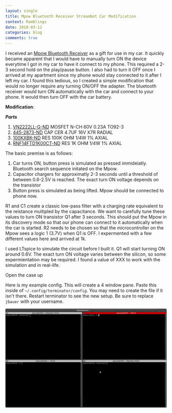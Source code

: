 ```yaml
---
layout: single
title: Mpow Bluetooth Receiver Streambot Car Modification
context: Ramblings
date: 2018-03-12 
categories: blog
comments: true
---
```


I received an [Mpow Bluetooth Receiver](https://www.amazon.com/Mpow-Bluetooth-Receiver-Streambot-Hands-Free/dp/B00MJMV0GU) as a gift for use in my car. It quickly became apparent that I would have to manually turn ON the device everytime I got in my car to have it connect to my phone. This required a 2-3 second hold on the play/pause button. I also had to turn it OFF once I arrived at my apartment since my phone would stay connected to it after I left my car. I found this tedious, so I created a simple modification that would no longer require any turning ON/OFF the adapter. The bluetooth receiver would turn ON automatically with the car and connect to your phone. It would then turn OFF with the car battery. 

**Modification**:

***Parts***

1. [VN2222LL-G-ND](https://www.digikey.com/product-detail/en/microchip-technology/VN2222LL-G/VN2222LL-G-ND/4902401) MOSFET N-CH 60V 0.23A TO92-3
2. [445-2873-ND](https://www.digikey.com/product-detail/en/tdk-corporation/FK26X7R1C475K/445-2873-ND/1008899) CAP CER 4.7UF 16V X7R RADIAL
3. [100KXBK-ND](https://www.digikey.com/product-detail/en/yageo/MFR-25FBF52-100K/100KXBK-ND/13473) RES 100K OHM 1/4W 1% AXIAL
4. [RNF14FTD1K00CT-ND](https://www.digikey.com/product-detail/en/stackpole-electronics-inc/RNF14FTD1K00/RNF14FTD1K00CT-ND/1975018) RES 1K OHM 1/4W 1% AXIAL

The basic premise is as follows:

1. Car turns ON, button press is simulated as pressed immideiatly. Bluetooth search sequence initated on the Mpow.
2. Capacitor chargers for approximatly 2-3 seconds until a threshold of between 0.6-2.5V is reached. The exact turn ON voltage depends on the transistor
3. Button press is simulated as being lifted. Mpow should be connected to phone now. 


R1 and C1 create a classic low-pass filter with a charging rate equivalent to the reistance multipled by the capacitance. We want to carefully tune these values to turn ON transistor Q1 after 3 seconds. This should put the Mpow in its discovery mode so that our phone can connect to it automatically when the car is started. R2 needs to be chosen so that the microcontroller on the Mpow sees a logic 1 (3.7V) when Q1 is OFF. I expermented with a few different values here and arrived at 1k. 

I used LTspice to simulate the circuit before I built it. Q1 will start turning ON around 0.6V. The exact turn ON voltage varies between the silicon, so some expermientation may be required. I found a value of XXX to work with the simulation and in real-life. 



Open the case up 

Here is my example config. This will create a 4 window pane. Paste this inside of `~/.config/terminator/config`. You may need to create the file if it isn't there. Restart terminator to see the new setup. Be sure to replace `jbauer` with your username. 

![4-screen terminator](/assets/images/terminator.png)

